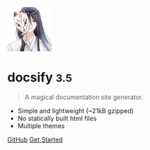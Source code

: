 ![logo](_media/kdy.jpg)

# docsify <small>3.5</small>

> A magical documentation site generator.

- Simple and lightweight (~21kB gzipped)
- No statically built html files
- Multiple themes

[GitHub](https://github.com/mybanking/kdy_docs)
[Get Started](#Headline)